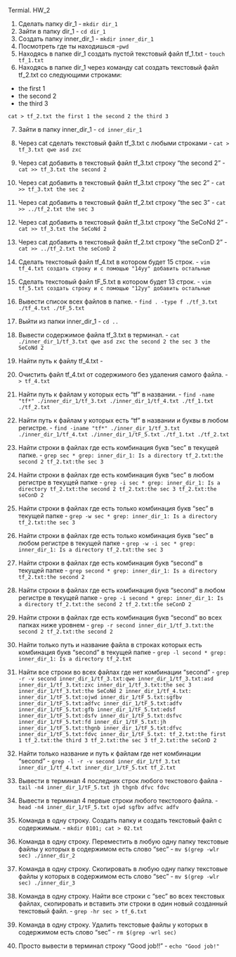 Termial. HW_2

 1. Сделать папку dir_1 - `mkdir dir_1`
 2. Зайти в папку dir_1 - `cd dir_1`
 3. Создать папку inner_dir_1 - `mkdir inner_dir_1`
 4. Посмотреть где ты находишься -`pwd`
 5. Находясь в папке dir_1 создать пустой текстовый файл tf_1.txt - `touch tf_1.txt`
 6. Находясь в папке dir_1 через команду cat создать текстовый файл tf_2.txt со следующими строками:
- the first 1
- the second 2
- the third 3

`cat > tf_2.txt
the first 1
the second 2
the third 3`

 7. Зайти в папку inner_dir_1 - `cd inner_dir_1`
 8. Через cat сделать текстовый файл tf_3.txt c любыми строками - `cat > tf_3.txt
                                                                  qwe
                                                                  asd
                                                                  zxc`

 9. Через cat добавить в текстовый файл tf_3.txt строку “the second 2” - `cat >> tf_3.txt
                                                                         the second 2`

 10. Через cat добавить в текстовый файл tf_3.txt строку “the sec 2” - `cat >> tf_3.txt
                                                                       the sec 2`

 11. Через cat добавить в текстовый файл tf_2.txt строку “the sec 3” - `cat >> ../tf_2.txt
                                                                       the sec 3`

 12. Через cat добавить в текстовый файл tf_3.txt строку “the SeCoNd 2” - `cat >> tf_3.txt
                                                                          the SeCoNd 2`

 13. Через cat добавить в текстовый файл tf_2.txt строку “the seConD 2” - `cat >> ../tf_2.txt
                                                                          the seConD 2`
 
 14. Сделать текстовый файл tf_4.txt в котором будет 15 строк. - `vim tf_4.txt
                                                                 создать строку и с помощью "14yy" добавить остальные`

 15. Сделать текстовый файл tF_5.txt в котором будет 13 строк. - `vim tf_5.txt
                                                                 создать строку и с помощью "12yy" добавить остальные`
 16. Вывести список всех файлов в папке. - `find . -type f
                                           ./tf_3.txt
                                           ./tf_4.txt
                                           ./tF_5.txt`

 17. Выйти из папки inner_dir_1 - `cd ..`
 18. Вывести содержимое файла tf_3.txt в терминал. - `cat ./inner_dir_1/tf_3.txt
                                                     qwe
                                                     asd
                                                     zxc
                                                     the second 2
                                                     the sec 3
                                                     the SeCoNd 2`

 19. Найти путь к файлу tf_4.txt - 

 20. Очистить файл tf_4.txt от содержимого без удаления самого файла. - `> tf_4.txt`

 21. Найти путь к файлам у которых есть  “tf” в названии. - `find -name "tf*"
                                                            ./inner_dir_1/tf_3.txt
                                                            ./inner_dir_1/tf_4.txt
                                                            ./tf_1.txt
                                                            ./tf_2.txt`

 22. Найти путь к файлам у которых есть  “tf” в названии и буквы в любом регистре. - `find -iname "tf*"
                                                                                     ./inner_dir_1/tf_3.txt
                                                                                     ./inner_dir_1/tf_4.txt
                                                                                     ./inner_dir_1/tF_5.txt
                                                                                     ./tf_1.txt
                                                                                     ./tf_2.txt`
                              
 23. Найти строки в файлах где есть комбинация букв “sec” в текущей папке. - `grep sec *
                                                                             grep: inner_dir_1: Is a directory
                                                                             tf_2.txt:the second 2
                                                                             tf_2.txt:the sec 3`

 24. Найти строки в файлах где есть комбинация букв “sec” в любом регистре в текущей папке - `grep -i sec *
                                                                                             grep: inner_dir_1: Is a directory
                                                                                             tf_2.txt:the second 2
                                                                                             tf_2.txt:the sec 3
                                                                                             tf_2.txt:the seConD 2`

 25. Найти строки в файлах где есть только комбинация букв “sec” в текущей папке - `grep -w sec *
                                                                                   grep: inner_dir_1: Is a directory
                                                                                   tf_2.txt:the sec 3`

 26. Найти строки в файлах где есть только комбинация букв “sec” в любом регистре в текущей папке - `grep -w -i sec *
                                                                                                    grep: inner_dir_1: Is a directory
                                                                                                    tf_2.txt:the sec 3`

 27. Найти строки в файлах где есть комбинация букв “second” в текущей папке - `grep second *
                                                                               grep: inner_dir_1: Is a directory
                                                                               tf_2.txt:the second 2`

 28. Найти строки в файлах где есть комбинация букв “second” в любом регистре в текущей папке - `grep -i second *
                                                                                                grep: inner_dir_1: Is a directory
                                                                                                tf_2.txt:the second 2
                                                                                                tf_2.txt:the seConD 2`

 29. Найти строки в файлах где есть комбинация букв “second” во всех папках ниже уровнем - `grep -r second
                                                                                           inner_dir_1/tf_3.txt:the second 2
                                                                                           tf_2.txt:the second 2`

 30. Найти только путь и название файла в строках которых есть комбинация букв “second” в текущей папке - `grep -l second *
                                                                                                          grep: inner_dir_1: Is a directory
                                                                                                           tf_2.txt`

 31. Найти все строки во всех файлах где нет комбинации “second” - `grep -r -v second
                                                                   inner_dir_1/tf_3.txt:qwe
                                                                   inner_dir_1/tf_3.txt:asd
                                                                   inner_dir_1/tf_3.txt:zxc
                                                                   inner_dir_1/tf_3.txt:the sec 3
                                                                   inner_dir_1/tf_3.txt:the SeCoNd 2
                                                                   inner_dir_1/tf_4.txt:
                                                                   inner_dir_1/tF_5.txt:ojwd
                                                                   inner_dir_1/tF_5.txt:sgfbv
                                                                   inner_dir_1/tF_5.txt:adfvc
                                                                   inner_dir_1/tF_5.txt:adfv
                                                                   inner_dir_1/tF_5.txt:gfb
                                                                   inner_dir_1/tF_5.txt:edsf
                                                                   inner_dir_1/tF_5.txt:dsfv
                                                                   inner_dir_1/tF_5.txt:dsfvc
                                                                   inner_dir_1/tF_5.txt:fd
                                                                   inner_dir_1/tF_5.txt:jh
                                                                   inner_dir_1/tF_5.txt:thgnb
                                                                   inner_dir_1/tF_5.txt:dfvc
                                                                   inner_dir_1/tF_5.txt:fdvc
                                                                   inner_dir_1/tF_5.txt:
                                                                   tf_2.txt:the first 1
                                                                   tf_2.txt:the third 3
                                                                   tf_2.txt:the sec 3
                                                                   tf_2.txt:the seConD 2`
 

 32. Найти только название и путь к файлам где нет комбинации “second” - `grep -l -r -v second
                                                                         inner_dir_1/tf_3.txt
                                                                         inner_dir_1/tf_4.txt
                                                                         inner_dir_1/tF_5.txt
                                                                         tf_2.txt`

 33. Вывести в терминал 4 последних строк любого текстового файла - `tail -n4 inner_dir_1/tF_5.txt
                                                                    jh
                                                                    thgnb
                                                                    dfvc
                                                                    fdvc`

 34. Вывести в терминал 4 первые строки любого текстового файла. - `head -n4 inner_dir_1/tF_5.txt
                                                                   ojwd
                                                                   sgfbv
                                                                   adfvc
                                                                   adfv`
 35. Команда в одну строку. Создать папку и создать текстовый файл с содержимым. - `mkdir 0101; cat > 02.txt`
 36. Команда в одну строку. Переместить в любую одну папку текстовые файлы у которых в содержимом есть слово “sec” - `mv $(grep -wlr sec) ./inner_dir_2`
 37. Команда в одну строку. Скопировать в любую одну папку текстовые файлы у которых в содержимом есть слово “sec” - `mv $(grep -wlr sec) ./inner_dir_3`
 38. Команда в одну строку. Найти все строки c “sec” во всех текстовых файлах, скопировать и вставить эти строки в один новый созданный текстовый файл. - `grep -hr sec > tf_6.txt`

 39. Команда в одну строку. Удалить текстовые файлы у которых в содержимом есть слово “sec” - `rm $(grep -wrl sec)`

 40. Просто вывести в терминал строку “Good job!!” - `echo "Good job!"`
